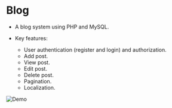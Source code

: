 # Blog

- A blog system using PHP and MySQL.

- Key features:
  - User authentication (register and login) and authorization.
  - Add post.
  - View post.
  - Edit post.
  - Delete post.
  - Pagination.
  - Localization.

![Demo](blog.gif)
